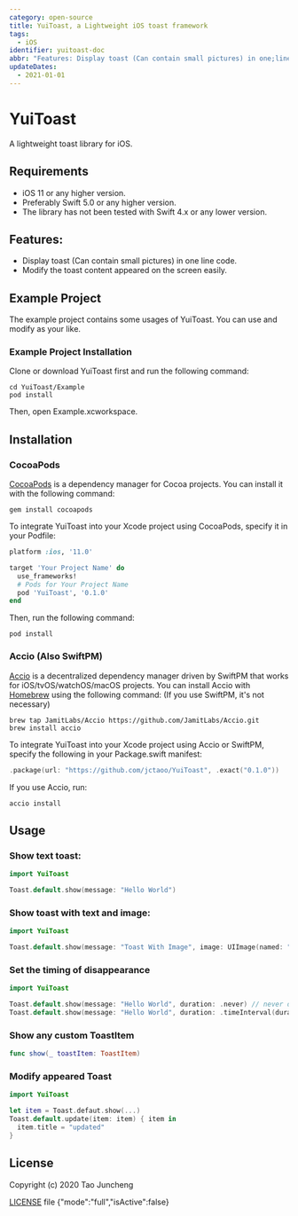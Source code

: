 ```yaml
---
category: open-source
title: YuiToast, a Lightweight iOS toast framework
tags:
  - iOS
identifier: yuitoast-doc
abbr: "Features: Display toast (Can contain small pictures) in one;line code. Modify the toast content appeared on the screen easily. "
updateDates:
  - 2021-01-01
---
```


# YuiToast

A lightweight toast library for iOS.

## Requirements

- iOS 11 or any higher version.
- Preferably Swift 5.0 or any higher version.
- The library has not been tested with Swift 4.x or any lower version.

## Features:

- Display toast (Can contain small pictures) in one line code.
- Modify the toast content appeared on the screen easily.

## Example Project

The example project contains some usages of YuiToast. You can use and modify as your like.

### Example Project Installation

Clone or download YuiToast first and run the following command:

```shell
cd YuiToast/Example
pod install
```

Then, open Example.xcworkspace.

## Installation

### CocoaPods

[CocoaPods](https://cocoapods.org/) is a dependency manager for Cocoa projects. You can install it with the following command:

```shell
gem install cocoapods
```

To integrate YuiToast into your Xcode project using CocoaPods, specify it in your Podfile:

```Ruby
platform :ios, '11.0'

target 'Your Project Name' do
  use_frameworks!
  # Pods for Your Project Name
  pod 'YuiToast', '0.1.0'
end
```

Then, run the following command:

```shell
pod install
```

### Accio (Also SwiftPM)

[Accio](https://github.com/JamitLabs/Accio) is a decentralized dependency manager driven by SwiftPM that works for iOS/tvOS/watchOS/macOS projects.
You can install Accio with [Homebrew](http://brew.sh/) using the following command: (If you use SwiftPM, it's not necessary)

```shell
brew tap JamitLabs/Accio https://github.com/JamitLabs/Accio.git
brew install accio
```

To integrate YuiToast into your Xcode project using Accio or SwiftPM, specify the following in your Package.swift manifest:

```swift
.package(url: "https://github.com/jctaoo/YuiToast", .exact("0.1.0"))
```

If you use Accio, run:

```shell
accio install
```

## Usage

### Show text toast:

```swift
import YuiToast

Toast.default.show(message: "Hello World")
```

### Show toast with text and image:

```swift
import YuiToast

Toast.default.show(message: "Toast With Image", image: UIImage(named: "DemoImage"))
```

### Set the timing of disappearance

```swift
import YuiToast

Toast.default.show(message: "Hello World", duration: .never) // never disappear
Toast.default.show(message: "Hello World", duration: .timeInterval(duration: 3)) // disappears after 3 seconds
```

### Show any custom ToastItem

```swift
func show(_ toastItem: ToastItem)
```

### Modify appeared Toast

```swift
import YuiToast

let item = Toast.defaut.show(...)
Toast.default.update(item: item) { item in
  item.title = "updated"
}
```

## License

Copyright (c) 2020 Tao Juncheng

[LICENSE](/LICENSE) file
{"mode":"full","isActive":false}